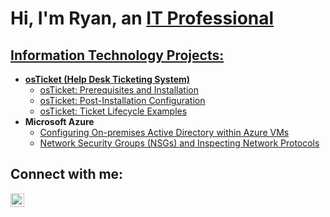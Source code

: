 <h1>Hi, I'm Ryan, an <a href="https://www.linkedin.com/in/ryan-ridley-185060a8/">IT Professional</h1>

<h2>Information Technology Projects:</h2>

- <b>osTicket (Help Desk Ticketing System)</b>
  - [osTicket: Prerequisites and Installation](https://github.com/rynriddles/osticket-prereqs)
  - [osTicket: Post-Installation Configuration](https://github.com/rynriddles/post-install-config)
  - [osTicket: Ticket Lifecycle Examples](https://github.com/rynriddles/ticket-lifecycle)
- <b>Microsoft Azure</b>
  - [Configuring On-premises Active Directory within Azure VMs](https://github.com/rynriddles/configure-ad)
  - [Network Security Groups (NSGs) and Inspecting Network Protocols](https://github.com/rynriddles/azure-network-protocols)

<h2>Connect with me:</h2>


[<img align="left" alt="Ryan | LinkedIn" width="22px" src="https://cdn.jsdelivr.net/npm/simple-icons@v3/icons/linkedin.svg" />][linkedin]


[linkedin]: https://www.linkedin.com/in/ryan-ridley-185060a8/

